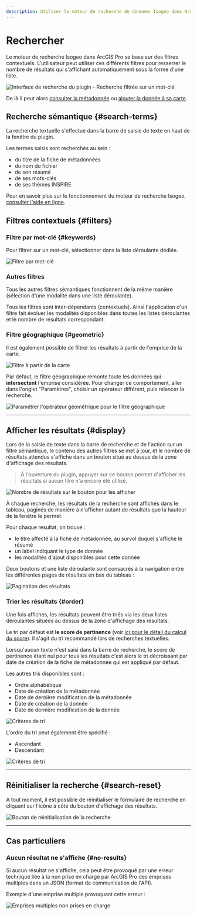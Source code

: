 ```yaml
---
description: Utiliser le moteur de recherche de données Isogeo dans ArcGIS Pro
---
```


# Rechercher

Le moteur de recherche Isogeo dans ArcGIS Pro se base sur des filtres contextuels. L'utilisateur peut utiliser ces différents filtres pour resserrer le nombre de résultats qui s'affichant automatiquement sous la forme d'une liste.

![Interface de recherche du plugin - Recherche filtrée sur un mot-clé](../../assets/plugin_ArcGISPro_search_tab_filtered_FR.png)

De là il peut alors [consulter la métadonnée](/usage/metadata.md) ou [ajouter la donnée à sa carte](/usage/display.md).

## Recherche sémantique {#search-terms}

La recherche textuelle s'effectue dans la barre de saisie de texte en haut de la fenêtre du plugin.

Les termes saisis sont recherchés au sein :

* du titre de la fiche de métadonnées
* du nom du fichier
* de son résumé
* de ses mots-clés
* de ses thèmes INSPIRE

Pour en savoir plus sur le fonctionnement du moteur de recherche Isogeo, [consulter l'aide en ligne](http://help.isogeo.com/fr/features/inventory/search.html).

## Filtres contextuels {#filters}

### Filtre par mot-clé {#keywords}

Pour filtrer sur un mot-clé, sélectionner dans la liste déroulante dédiée.

![Filtre par mot-clé](../../assets/plugin_ArcGISPro_search_options_keywords_FR.png)

### Autres filtres

Tous les autres filtres sémantiques fonctionnent de la même manière \(sélection d'une modalité dans une liste déroulante\).

Tous les filtres sont inter-dépendants \(contextuels\). Ainsi l'application d'un filtre fait évoluer les modalités disponibles dans toutes les listes déroulantes et le nombre de résultats correspondant.

### Filtre géographique {#geometric}

Il est également possible de filtrer les résultats à partir de l'emprise de la carte.

![Filtre à partir de la carte](../../assets/plugin_ArcGISPro_search_options_geographic_FR.png)

Par défaut, le filtre géographique remonte toute les données qui **intersectent** l'emprise considérée. Pour changer ce comportement, aller dans l'onglet "Paramètres", choisir un opérateur différent, puis relancer la recherche.

![Paramétrer l&apos;opérateur géométrique pour le filtre géographique](../../assets/plugin_ArcGISPro_settings_geographic_FR.png)

---

## Afficher les résultats {#display}

Lors de la saisie de texte dans la barre de recherche et de l'action sur un filtre sémantique, le contenu des autres filtres se met à jour, et le nombre de résultats attendus s'affiche dans un bouton situé au dessus de la zone d'affichage des résultats.

> À l'ouverture du plugin, appuyer sur ce bouton permet d'afficher les résultats si aucun filre n'a encore été utilisé.

![Nombre de résultats sur le bouton pour les afficher](../../assets/plugin_ArcGISPro_search_results_show_FR.png)

À chaque recherche, les résultats de la recherche sont affichés dans le tableau, paginés de manière à n'afficher autant de résultats que la hauteur de la fenêtre le permet.

Pour chaque résultat, on trouve :

* le titre affecté à la fiche de métadonnée, au survol duquel s'affiche le résumé
* un label indiquant le type de donnée
* les modalités d'ajout disponibles pour cette donnée

Deux boutons et une liste déroulante sont consacrés à la navigation entre les différentes pages de résultats en bas du tableau :

![Pagination des résultats](../../assets/plugin_ArcGISPro_search_results_pagination_FR.png)

### Trier les résultats {#order}

Une fois affichés, les résultats peuvent être triés via les deux listes déroulantes situées au dessus de la zone d'affichage des résultats.

Le tri par défaut est **le score de pertinence** (voir [ici pour le détail du calcul du score](http://help.isogeo.com/fr/features/inventory/search.html#pertinence-)). Il s'agit du tri recommandé lors de recherches textuelles.

Lorsqu'aucun texte n'est saisi dans la barre de recherche, le score de pertinence étant nul pour tous les résultats c'est alors le tri décroissant par date de création de la fiche de métadonnée qui est appliqué par défaut.

Les autres tris disponibles sont :

* Ordre alphabétique
* Date de création de la métadonnée
* Date de dernière modification de la métadonnée
* Date de création de la donnée
* Date de dernière modification de la donnée

![Critères de tri](../../assets/plugin_ArcGISPro_sort_criteria_FR.png)

L'ordre du tri peut également être spécifié :

* Ascendant
* Descendant

![Critères de tri](../../assets/plugin_ArcGISPro_sort_order_FR.png)

---

## Réinitialiser la recherche {#search-reset}

A tout moment, il est possible de réinitialiser le formulaire de recherche en cliquant sur l'icône à côté du bouton d'affichage des résultats.

![Bouton de réinitialisation de la recherche](../../assets/plugin_ArcGISPro_search_reset_button_FR.png)

---

## Cas particuliers

### Aucun résultat ne s'affiche {#no-results}

Si aucun résultat ne s'affiche, cela peut être provoqué par une erreur technique liée à la non prise en charge par ArcGIS Pro des emprises multiples dans un JSON (format de communication de l'API).

Exemple d'une emprise multiple provoquant cette erreur :

![Emprises multiples non prises en charge](../../assets/plugin_ArcMap_error_geojson_multipolygon.png)
